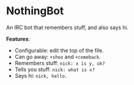 NothingBot
=============

An IRC bot that remembers stuff, and also says hi.

**Features**:<br />
* Configurable: edit the top of the file.
* Can go away: `+shoo` and `+comeback`.
* Remembers stuff: `nick: x is y, ok?`
* Tells you stuff: `nick: what is x?`
* Says hi: `nick, hello.`
